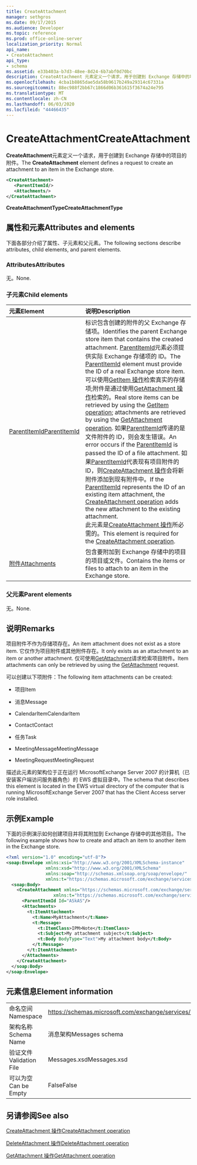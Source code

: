 ```yaml
---
title: CreateAttachment
manager: sethgros
ms.date: 09/17/2015
ms.audience: Developer
ms.topic: reference
ms.prod: office-online-server
localization_priority: Normal
api_name:
- CreateAttachment
api_type:
- schema
ms.assetid: e33b403a-b7d3-48ee-8d24-6b7abf0d70bc
description: CreateAttachment 元素定义一个请求，用于创建到 Exchange 存储中的项目的附件。
ms.openlocfilehash: 4cba1b8865dae5da58b9617b249a29314c67331a
ms.sourcegitcommit: 88ec988f2bb67c1866d06b361615f3674a24e795
ms.translationtype: MT
ms.contentlocale: zh-CN
ms.lasthandoff: 06/03/2020
ms.locfileid: "44466435"
---
```

# <a name="createattachment"></a><span data-ttu-id="efed9-103">CreateAttachment</span><span class="sxs-lookup"><span data-stu-id="efed9-103">CreateAttachment</span></span>

<span data-ttu-id="efed9-104">**CreateAttachment**元素定义一个请求，用于创建到 Exchange 存储中的项目的附件。</span><span class="sxs-lookup"><span data-stu-id="efed9-104">The **CreateAttachment** element defines a request to create an attachment to an item in the Exchange store.</span></span> 
  
```xml
<CreateAttachment>
   <ParentItemId/>
   <Attachments/>
</CreateAttachment>
```

 <span data-ttu-id="efed9-105">**CreateAttachmentType**</span><span class="sxs-lookup"><span data-stu-id="efed9-105">**CreateAttachmentType**</span></span>
## <a name="attributes-and-elements"></a><span data-ttu-id="efed9-106">属性和元素</span><span class="sxs-lookup"><span data-stu-id="efed9-106">Attributes and elements</span></span>

<span data-ttu-id="efed9-107">下面各部分介绍了属性、子元素和父元素。</span><span class="sxs-lookup"><span data-stu-id="efed9-107">The following sections describe attributes, child elements, and parent elements.</span></span>
  
### <a name="attributes"></a><span data-ttu-id="efed9-108">Attributes</span><span class="sxs-lookup"><span data-stu-id="efed9-108">Attributes</span></span>

<span data-ttu-id="efed9-109">无。</span><span class="sxs-lookup"><span data-stu-id="efed9-109">None.</span></span>
  
### <a name="child-elements"></a><span data-ttu-id="efed9-110">子元素</span><span class="sxs-lookup"><span data-stu-id="efed9-110">Child elements</span></span>

|<span data-ttu-id="efed9-111">**元素**</span><span class="sxs-lookup"><span data-stu-id="efed9-111">**Element**</span></span>|<span data-ttu-id="efed9-112">**说明**</span><span class="sxs-lookup"><span data-stu-id="efed9-112">**Description**</span></span>|
|:-----|:-----|
|[<span data-ttu-id="efed9-113">ParentItemId</span><span class="sxs-lookup"><span data-stu-id="efed9-113">ParentItemId</span></span>](parentitemid.md) <br/> |<span data-ttu-id="efed9-114">标识包含创建的附件的父 Exchange 存储项。</span><span class="sxs-lookup"><span data-stu-id="efed9-114">Identifies the parent Exchange store item that contains the created attachment.</span></span> <span data-ttu-id="efed9-115">[ParentItemId](parentitemid.md)元素必须提供实际 Exchange 存储项的 ID。</span><span class="sxs-lookup"><span data-stu-id="efed9-115">The [ParentItemId](parentitemid.md) element must provide the ID of a real Exchange store item.</span></span> <span data-ttu-id="efed9-116">可以使用[GetItem 操作](getitem-operation.md)检索真实的存储项;附件是通过使用[GetAttachment 操作](getattachment-operation.md)检索的。</span><span class="sxs-lookup"><span data-stu-id="efed9-116">Real store items can be retrieved by using the [GetItem operation](getitem-operation.md); attachments are retrieved by using the [GetAttachment operation](getattachment-operation.md).</span></span> <span data-ttu-id="efed9-117">如果[ParentItemId](parentitemid.md)传递的是文件附件的 ID，则会发生错误。</span><span class="sxs-lookup"><span data-stu-id="efed9-117">An error occurs if the [ParentItemId](parentitemid.md) is passed the ID of a file attachment.</span></span> <span data-ttu-id="efed9-118">如果[ParentItemId](parentitemid.md)代表现有项目附件的 ID，则[CreateAttachment 操作](createattachment-operation.md)会将新附件添加到现有附件中。</span><span class="sxs-lookup"><span data-stu-id="efed9-118">If the [ParentItemId](parentitemid.md) represents the ID of an existing item attachment, the [CreateAttachment operation](createattachment-operation.md) adds the new attachment to the existing attachment.</span></span>  <br/> <span data-ttu-id="efed9-119">此元素是[CreateAttachment 操作](createattachment-operation.md)所必需的。</span><span class="sxs-lookup"><span data-stu-id="efed9-119">This element is required for the [CreateAttachment operation](createattachment-operation.md).</span></span>  <br/> |
|[<span data-ttu-id="efed9-120">附件</span><span class="sxs-lookup"><span data-stu-id="efed9-120">Attachments</span></span>](attachments-ex15websvcsotherref.md) <br/> |<span data-ttu-id="efed9-121">包含要附加到 Exchange 存储中的项目的项目或文件。</span><span class="sxs-lookup"><span data-stu-id="efed9-121">Contains the items or files to attach to an item in the Exchange store.</span></span>  <br/> |
   
### <a name="parent-elements"></a><span data-ttu-id="efed9-122">父元素</span><span class="sxs-lookup"><span data-stu-id="efed9-122">Parent elements</span></span>

<span data-ttu-id="efed9-123">无。</span><span class="sxs-lookup"><span data-stu-id="efed9-123">None.</span></span>
  
## <a name="remarks"></a><span data-ttu-id="efed9-124">说明</span><span class="sxs-lookup"><span data-stu-id="efed9-124">Remarks</span></span>

<span data-ttu-id="efed9-125">项目附件不作为存储项存在。</span><span class="sxs-lookup"><span data-stu-id="efed9-125">An item attachment does not exist as a store item.</span></span> <span data-ttu-id="efed9-126">它仅作为项目附件或其他附件存在。</span><span class="sxs-lookup"><span data-stu-id="efed9-126">It only exists as an attachment to an item or another attachment.</span></span> <span data-ttu-id="efed9-127">仅可使用[GetAttachment](getattachment.md)请求检索项目附件。</span><span class="sxs-lookup"><span data-stu-id="efed9-127">Item attachments can only be retrieved by using the [GetAttachment](getattachment.md) request.</span></span> 
  
<span data-ttu-id="efed9-128">可以创建以下项附件：</span><span class="sxs-lookup"><span data-stu-id="efed9-128">The following item attachments can be created:</span></span>
  
- <span data-ttu-id="efed9-129">项目</span><span class="sxs-lookup"><span data-stu-id="efed9-129">Item</span></span>
    
- <span data-ttu-id="efed9-130">消息</span><span class="sxs-lookup"><span data-stu-id="efed9-130">Message</span></span>
    
- <span data-ttu-id="efed9-131">CalendarItem</span><span class="sxs-lookup"><span data-stu-id="efed9-131">CalendarItem</span></span>
    
- <span data-ttu-id="efed9-132">Contact</span><span class="sxs-lookup"><span data-stu-id="efed9-132">Contact</span></span>
    
- <span data-ttu-id="efed9-133">任务</span><span class="sxs-lookup"><span data-stu-id="efed9-133">Task</span></span>
    
- <span data-ttu-id="efed9-134">MeetingMessage</span><span class="sxs-lookup"><span data-stu-id="efed9-134">MeetingMessage</span></span>
    
- <span data-ttu-id="efed9-135">MeetingRequest</span><span class="sxs-lookup"><span data-stu-id="efed9-135">MeetingRequest</span></span>
    
<span data-ttu-id="efed9-136">描述此元素的架构位于正在运行 MicrosoftExchange Server 2007 的计算机（已安装客户端访问服务器角色）的 EWS 虚拟目录中。</span><span class="sxs-lookup"><span data-stu-id="efed9-136">The schema that describes this element is located in the EWS virtual directory of the computer that is running MicrosoftExchange Server 2007 that has the Client Access server role installed.</span></span>
  
## <a name="example"></a><span data-ttu-id="efed9-137">示例</span><span class="sxs-lookup"><span data-stu-id="efed9-137">Example</span></span>

<span data-ttu-id="efed9-138">下面的示例演示如何创建项目并将其附加到 Exchange 存储中的其他项目。</span><span class="sxs-lookup"><span data-stu-id="efed9-138">The following example shows how to create and attach an item to another item in the Exchange store.</span></span>
  
```XML
<?xml version="1.0" encoding="utf-8"?>
<soap:Envelope xmlns:xsi="http://www.w3.org/2001/XMLSchema-instance"
               xmlns:xsd="http://www.w3.org/2001/XMLSchema"
               xmlns:soap="http://schemas.xmlsoap.org/soap/envelope/"
               xmlns:t="https://schemas.microsoft.com/exchange/services/2006/types">
  <soap:Body>
    <CreateAttachment xmlns="https://schemas.microsoft.com/exchange/services/2006/messages" 
                  xmlns:t="https://schemas.microsoft.com/exchange/services/2006/types">
      <ParentItemId Id="ASkAS"/>
      <Attachments>
        <t:ItemAttachment>
          <t:Name>MyAttachment</t:Name>
          <t:Message>
            <t:ItemClass>IPM>Note</t:ItemClass>
            <t:Subject>My attachment subject</t:Subject>
            <t:Body BodyType="Text">My attachment body</t:Body>
          </t:Message>
        </t:ItemAttachment>
      </Attachments>
    </CreateAttachment>
  </soap:Body>
</soap:Envelope>
```

## <a name="element-information"></a><span data-ttu-id="efed9-139">元素信息</span><span class="sxs-lookup"><span data-stu-id="efed9-139">Element information</span></span>

|||
|:-----|:-----|
|<span data-ttu-id="efed9-140">命名空间</span><span class="sxs-lookup"><span data-stu-id="efed9-140">Namespace</span></span>  <br/> |https://schemas.microsoft.com/exchange/services/2006/messages  <br/> |
|<span data-ttu-id="efed9-141">架构名称</span><span class="sxs-lookup"><span data-stu-id="efed9-141">Schema Name</span></span>  <br/> |<span data-ttu-id="efed9-142">消息架构</span><span class="sxs-lookup"><span data-stu-id="efed9-142">Messages schema</span></span>  <br/> |
|<span data-ttu-id="efed9-143">验证文件</span><span class="sxs-lookup"><span data-stu-id="efed9-143">Validation File</span></span>  <br/> |<span data-ttu-id="efed9-144">Messages.xsd</span><span class="sxs-lookup"><span data-stu-id="efed9-144">Messages.xsd</span></span>  <br/> |
|<span data-ttu-id="efed9-145">可以为空</span><span class="sxs-lookup"><span data-stu-id="efed9-145">Can be Empty</span></span>  <br/> |<span data-ttu-id="efed9-146">False</span><span class="sxs-lookup"><span data-stu-id="efed9-146">False</span></span>  <br/> |
   
## <a name="see-also"></a><span data-ttu-id="efed9-147">另请参阅</span><span class="sxs-lookup"><span data-stu-id="efed9-147">See also</span></span>



[<span data-ttu-id="efed9-148">CreateAttachment 操作</span><span class="sxs-lookup"><span data-stu-id="efed9-148">CreateAttachment operation</span></span>](createattachment-operation.md)
  
[<span data-ttu-id="efed9-149">DeleteAttachment 操作</span><span class="sxs-lookup"><span data-stu-id="efed9-149">DeleteAttachment operation</span></span>](deleteattachment-operation.md)
  
[<span data-ttu-id="efed9-150">GetAttachment 操作</span><span class="sxs-lookup"><span data-stu-id="efed9-150">GetAttachment operation</span></span>](getattachment-operation.md)

